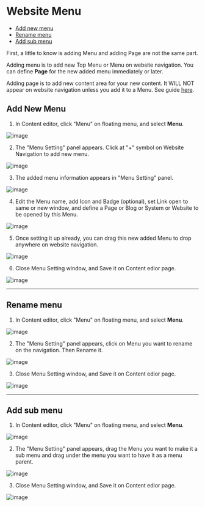 # Website Menu

  - [Add new menu](#addnewmenu)
  - [Rename menu](#renamemenu)
  - [Add sub menu](#addsubmenu)



First, a little to know is adding Menu and adding Page are not the same part.

Adding menu is to add new Top Menu or Menu on website navigation. You can define **Page** for the new added menu immediately or later.

Adding page is to add new content area for your new content. It WILL NOT appear on website navigation unless you add it to a Menu. See guide [here](website-content.md).



<a name="addnewmenu"></a>
## Add New Menu

1. In Content editor, click "Menu" on floating menu, and select **Menu**.

![image](images/website_menu/Menu_01_add_new_menu.png)


2. The "Menu Setting" panel appears. Click at "+" symbol on Website Navigation to add new menu.

![image](images/website_menu/Menu_02_click_add_new_menu.png)


3. The added menu information appears in "Menu Setting" panel.

![image](images/website_menu/Menu_03_menu_setting_panel.png)


4. Edit the Menu name, add Icon and Badge (optional), set Link open to same or new window, and define a Page or Blog or System or Website to be opened by this Menu.

![image](images/website_menu/Menu_04_real_time_preview.png)


5. Once setting it up already, you can drag this new added Menu to drop anywhere on website navigation.

![image](images/website_menu/Menu_05_drag_and_drop_menu.png)


6. Close Menu Setting window, and Save it on Content edior page.

 ![image](images/website_menu/Menu_05_02_save_add_menu.png)


---------------------------------------------------------------------------------------------------


<a name="renamemenu"></a>
## Rename menu


1. In Content editor, click "Menu" on floating menu, and select **Menu**.

![image](images/website_menu/Menu_06_rename_menu.png)


2. The "Menu Setting" panel appears, click on Menu you want to rename on the navigation. Then Rename it.


![image](images/website_menu/Menu_07_click_rename_menu.png)

3. Close Menu Setting window, and Save it on Content edior page.

![image](images/website_menu/Menu_08_save_rename_menu.png)
 

 ---------------------------------------------------------------------------------------------------



<a name="addsubmenu"></a>
## Add sub menu

1. In Content editor, click "Menu" on floating menu, and select **Menu**.

![image](images/website_menu/Menu_09_add_sub_menu.png)


2. The "Menu Setting" panel appears, drag the Menu you want to make it a sub menu and drag under the menu you want to have it as a menu parent.

![image](images/website_menu/Menu_10_drag_and_drop_submenu.png)

3. Close Menu Setting window, and Save it on Content edior page.

 ![image](images/website_menu/Menu_11_save_add_sub_menu.png)

